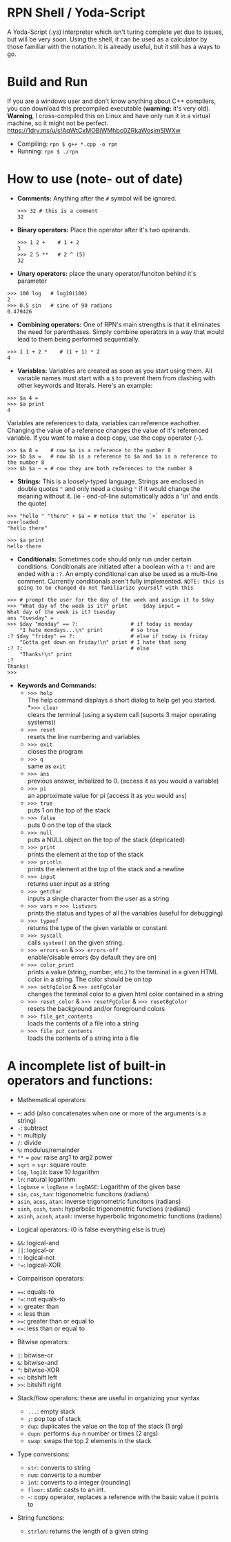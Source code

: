 # RPN Shell / Yoda-Script
A Yoda-Script (.ys) interpreter which isn't turing complete yet due to issues, but will be very soon. Using the shell, it can be used as a calculator by those familiar with the notation. It is already useful, but it still has a ways to go.

# Build and Run
If you are a windows user and don't know anything about C++ compilers, you can download this precompiled executable (<b>warning:</b> it's very old). <b>Warning</b>, I cross-compiled this on Linux and have only run it in a virtual machine, so it might not be perfect.<br/> <!--<h6><pre>i686-w64-mingw32-g++ *.cpp --static -Wall -o sbs.exe</pre></h6>-->
https://1drv.ms/u/s!AqWtCxMOBjWMhbc0ZRkaWosjm5IWXw
- Compiling:
`rpn $ g++ *.cpp -o rpn`
- Running:
`rpn $ ./rpn`

# How to use (note- out of date)
 - <b>Comments:</b>
   Anything after the `#` symbol will be ignored.
   ```
   >>> 32 # this is a comment
   32
   ```
   
 - <b>Binary operators:</b>
  Place the operator after it's two operands.
   ```
   >>> 1 2 +    # 1 + 2 
   3
   >>> 2 5 **   # 2 ^ (5)
   32
   ```
   
 - <b>Unary operators:</b>
  place the unary operator/funciton behind it's parameter
  ```
  >>> 100 log   # log10(100)
  2
  >>> 0.5 sin   # sine of 90 radians
  0.479426
  ```
  
 - <b>Combining operators:</b>
  One of RPN's main strengths is that it eliminates the need for parenthases. Simply combine operators in a way that would lead to them being performed sequentially.
  ```
  >>> 1 1 + 2 *    # (1 + 1) * 2  
  4
  ```
 - <b>Variables:</b>
  Variables are created as soon as you start using them. All variable names must start with a `$` to prevent them from clashing with other keywords and literals. Here's an example:
 ```
 >>> $a 4 =
 >>> $a print
 4
 ```
  Variables are references to data, variables can reference eachother. Changing the value of a reference changes the value of it's referenced variable.  If you want to make a deep copy, use the copy operator (`~`). 
 ```
 >>> $a 8 =    # now $a is a reference to the number 8 
 >>> $b $a =   # now $b is a reference to $a and $a is a reference to the number 8
 >>> $b $a ~ = # now they are both references to the number 8
 ```
 - <b>Strings:</b>
  This is a loosely-typed language. Strings are enclosed in double quotes `"` and only need a closing `"` if it would change the meaning without it. (ie - end-of-line automatically adds a '\n' and ends the quote)
 ```
 >>> "hello " "there" + $a = # notice that the `+` operator is overloaded
 "hello there"
 
 >>> $a print 
 hello there
 ```
 
 - <b>Conditionals:</b>
  Sometimes code should only run under certain conditions. Conditionals are initiated after a boolean with a `?:` and are ended with a `:?`. An empty conditional can also be used as a multi-line comment. Currently conditionals aren't fully implemented. `NOTE: this is going to be changed do not familiarize yourself with this`
```
>>> # prompt the user for the day of the week and assign it to $day
>>> "What day of the week is it?" print     $day input =  
What day of the week is it? tuesday
ans "tuesday" =
>>> $day "monday" == ?:                 # if today is monday 
    "I hate mondays...\n" print         # so true
:? $day "friday" == ?:                  # else if today is friday
    "Gotta get down on friday!\n" print # I hate that song
:? ?:                                   # else
    "Thanks!\n" print 
:?
Thanks!
>>>
```
 
 - <b>Keywords and Commands:</b>
    * `>>> help` <br/>
      The help command displays a short dialog to help get you started.
    *`>>> clear` <br/>
      clears the terminal (using a system call (suports 3 major operating systems))
    * `>>> reset` <br/>
      resets the line numbering and variables
    * `>>> exit` <br/>
      closes the program
    * `>>> q`<br/>
      same as `exit`
    * `>>> ans`<br/>
      previous answer, initialized to 0. (access it as you would a variable)
    * `>>> pi`<br/>
      an approximate value for pi (access it as you would `ans`)
    * `>>> true`<br/>
      puts 1 on the top of the stack
    * `>>> false`<br/>
      puts 0 on the top of the stack
    * `>>> null`<br/>
      puts a NULL object on the top of the stack (depricated)
    * `>>> print`<br/>
      prints the element at the top of the stack
    * `>>> println`<br/>
      prints the element at the top of the stack and a newline
    * `>>> input`<br/>
      returns user input as a string
    * `>>> getchar`<br/>
      inputs a single character from the user as a string
    * `>>> vars` = `>>> listvars` <br/>
      prints the status and types of all the variables (useful for debugging)
    * `>>> typeof`<br/>
      returns the type of the given variable or constant
    * `>>> syscall`<br/>
      calls `system()` on the given string.
    * `>>> errors-on` & `>>> errors-off`<br/>
      enable/disable errors (by default they are on)
    * `>>> color_print`<br/>
      prints a value (string, number, etc.) to the terminal in a given HTML color in a string. The color should be on top
    * `>>> setFgColor` & `>>> setFgColor`<br/>
      changes the terminal color to a given html color contained in a string
    * `>>> reset_color` & `>>> resetFgColor` & `>>> resetBgColor` <br/>
      resets the background and/or foreground colors
    * `>>> file_get_contents`<br/>
      loads the contents of a file into a string
    * `>>> file_put_contents`<br/>
      loads the contents of a string into a file
      
# A incomplete list of built-in operators and functions:
 * Mathematical operators:
  - `+`: add (also concatenates when one or more of the arguments is a string)
  - `-`: subtract
  - `*`: multiply
  - `/`: divide
  - `%`: modulus/remainder
  - `**` = `pow`: raise arg1 to arg2 power
  - `sqrt` = `sqr`: square route
  - `log`, `log10`: base 10 logarithm
  - `ln`: natural logarithm
  - `logbase` = `logBase` = `logBASE`: Logarithm of the given base
  - `sin`, `cos`, `tan`: trigonometric funcitons (radians)
  - `asin`, `acos`, `atan`: inverse trigonometric funcitons (radians)
  - `sinh`, `cosh`, `tanh`: hyperbolic trigonometric functions (radians)
  - `asinh`, `acosh`, `atanh`: inverse hyperbolic trigonometric functions (radians)
  
 * Logical operators: (0 is false everything else is true)
  - `&&`: logical-and
  - `||`: logical-or
  - `!`: logical-not
  - `!=`: logical-XOR
 
 * Compairison operators:
  - `==`: equals-to
  - `!=`: not equals-to
  - `>`: greater than
  - `<`: less than
  - `>=`: greater than or equal to
  - `<=`: less than or equal to
  
 * Bitwise operators:
  - `|`: bitwise-or
  - `&`: bitwise-and
  - `^`: bitwise-XOR
  - `<<`: bitshift left
  - `>>`: bitshift right
 
* Stack/flow operators: these are useful in organizing your syntax
  - `...`: empty stack
  - `;`: pop top of stack
  - `dup`: duplicates the value on the top of the stack (1 arg)
  - `dupn`: performs `dup` n number or times (2 args)
  - `swap`: swaps the top 2 elements in the stack
  
* Type conversions:
  - `str`: converts to string
  - `num`: converts to a number
  - `int`: converts to a integer (rounding)
  - `floor`: static casts to an int. 
  - `~`: copy operator, replaces a reference with the basic value it points to
  
* String functions:
  - `strlen`: returns the length of a given string
